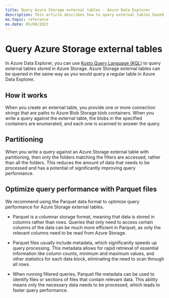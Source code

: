 ```yaml
---
title: Query Azure Storage external tables - Azure Data Explorer
description: This article describes how to query external tables based on Azure Storage tables.
ms.topic: reference
ms.date: 05/09/2023
---
```


# Query Azure Storage external tables

In Azure Data Explorer, you can use [Kusto Query Language (KQL)](../query/index.md) to query external tables stored in Azure Storage. Azure Storage external tables can be queried in the same way as you would query a regular table in Azure Data Explorer.

## How it works

When you create an external table, you provide one or more connection strings that are paths to Azure Blob Storage blob containers. When you write a query against the external table, the blobs in the specified containers are enumerated, and each one is scanned to answer the query.

## Partitioning

When you write a query against an Azure Storage external table with partitioning, then only the folders matching the filters are accessed, rather than all the folders. This reduces the amount of data that needs to be processed and has a potential of significantly improving query performance.

## Optimize query performance with Parquet files

We recommend using the Parquet data format to optimize query performance for Azure Storage external tables.

* Parquet is a columnar storage format, meaning that data is stored in columns rather than rows. Queries that only need to access certain columns of the data can be much more efficient in Parquet, as only the relevant columns need to be read from Azure Storage.

* Parquet files usually include metadata, which significantly speeds up query processing. This metadata allows for rapid retrieval of essential information like column counts, minimum and maximum values, and other statistics for each data block, eliminating the need to scan through all rows.

* When running filtered queries, Parquet file metadata can be used to identify files or sections of files that contain relevant data. This ability means only the necessary data needs to be processed, which leads to faster query performance.
